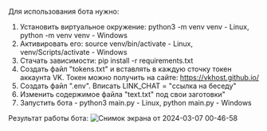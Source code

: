 Для использования бота нужно:
1. Установить виртуальное окружение: python3 -m venv venv - Linux, python -m venv venv - Windows
2. Активировать его: source venv/bin/activate - Linux, venv/Scripts/activate - Windows
3. Стачать зависимости: pip install -r requirements.txt
4. Создать файл "tokens.txt" и вставлять в каждую сточку токен аккаунта VK. Токен можно получить на сайте: https://vkhost.github.io/
5. Создать файл ".env". Вписать LINK_CHAT = "ссылка на беседу"
6. Изменить содержимое файла "text.txt" под свои заготовки"
7. Запустить бота - python3 main.py - Linux, python main.py - Windows

Результат работы бота:
![Снимок экрана от 2024-03-07 00-46-58](https://github.com/Wanesill/flood_bot_vk/assets/134942020/dfd487d9-88a8-4f58-9268-1df58179df43)
